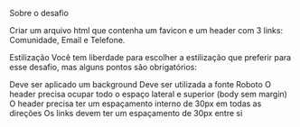 Sobre o desafio

Criar um arquivo html que contenha um favicon e um header com 3 links: Comunidade, Email e Telefone.

Estilização
Você tem liberdade para escolher a estilização que preferir para esse desafio, mas alguns pontos são obrigatórios:

Deve ser aplicado um background
Deve ser utilizada a fonte Roboto
O header precisa ocupar todo o espaço lateral e superior (body sem margin)
O header precisa ter um espaçamento interno de 30px em todas as direções
Os links devem ter um espaçamento de 30px entre si